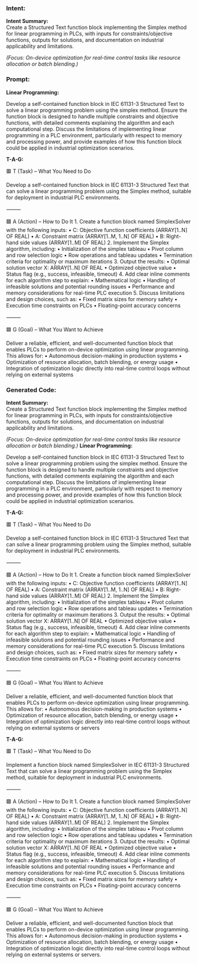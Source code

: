 ### Intent:
**Intent Summary:**  
Create a Structured Text function block implementing the Simplex method for linear programming in PLCs, with inputs for constraints/objective functions, outputs for solutions, and documentation on industrial applicability and limitations.  

*(Focus: On-device optimization for real-time control tasks like resource allocation or batch blending.)*

### Prompt:
**Linear Programming:**

Develop a self-contained function block in IEC 61131-3 Structured Text to solve a linear programming problem using the simplex method. Ensure the function block is designed to handle multiple constraints and objective functions, with detailed comments explaining the algorithm and each computational step. Discuss the limitations of implementing linear programming in a PLC environment, particularly with respect to memory and processing power, and provide examples of how this function block could be applied in industrial optimization scenarios.

**T-A-G:**

🟥 T (Task) – What You Need to Do

Develop a self-contained function block in IEC 61131-3 Structured Text that can solve a linear programming problem using the Simplex method, suitable for deployment in industrial PLC environments.

⸻

🟩 A (Action) – How to Do It
	1.	Create a function block named SimplexSolver with the following inputs:
	•	C: Objective function coefficients (ARRAY[1..N] OF REAL)
	•	A: Constraint matrix (ARRAY[1..M, 1..N] OF REAL)
	•	B: Right-hand side values (ARRAY[1..M] OF REAL)
	2.	Implement the Simplex algorithm, including:
	•	Initialization of the simplex tableau
	•	Pivot column and row selection logic
	•	Row operations and tableau updates
	•	Termination criteria for optimality or maximum iterations
	3.	Output the results:
	•	Optimal solution vector X: ARRAY[1..N] OF REAL
	•	Optimized objective value
	•	Status flag (e.g., success, infeasible, timeout)
	4.	Add clear inline comments for each algorithm step to explain:
	•	Mathematical logic
	•	Handling of infeasible solutions and potential rounding issues
	•	Performance and memory considerations for real-time PLC execution
	5.	Discuss limitations and design choices, such as:
	•	Fixed matrix sizes for memory safety
	•	Execution time constraints on PLCs
	•	Floating-point accuracy concerns

⸻

🟦 G (Goal) – What You Want to Achieve

Deliver a reliable, efficient, and well-documented function block that enables PLCs to perform on-device optimization using linear programming. This allows for:
	•	Autonomous decision-making in production systems
	•	Optimization of resource allocation, batch blending, or energy usage
	•	Integration of optimization logic directly into real-time control loops without relying on external systems

### Generated Code:
**Intent Summary:**  
Create a Structured Text function block implementing the Simplex method for linear programming in PLCs, with inputs for constraints/objective functions, outputs for solutions, and documentation on industrial applicability and limitations.  

*(Focus: On-device optimization for real-time control tasks like resource allocation or batch blending.)*
**Linear Programming:**

Develop a self-contained function block in IEC 61131-3 Structured Text to solve a linear programming problem using the simplex method. Ensure the function block is designed to handle multiple constraints and objective functions, with detailed comments explaining the algorithm and each computational step. Discuss the limitations of implementing linear programming in a PLC environment, particularly with respect to memory and processing power, and provide examples of how this function block could be applied in industrial optimization scenarios.

**T-A-G:**

🟥 T (Task) – What You Need to Do

Develop a self-contained function block in IEC 61131-3 Structured Text that can solve a linear programming problem using the Simplex method, suitable for deployment in industrial PLC environments.

⸻

🟩 A (Action) – How to Do It
	1.	Create a function block named SimplexSolver with the following inputs:
	•	C: Objective function coefficients (ARRAY[1..N] OF REAL)
	•	A: Constraint matrix (ARRAY[1..M, 1..N] OF REAL)
	•	B: Right-hand side values (ARRAY[1..M] OF REAL)
	2.	Implement the Simplex algorithm, including:
	•	Initialization of the simplex tableau
	•	Pivot column and row selection logic
	•	Row operations and tableau updates
	•	Termination criteria for optimality or maximum iterations
	3.	Output the results:
	•	Optimal solution vector X: ARRAY[1..N] OF REAL
	•	Optimized objective value
	•	Status flag (e.g., success, infeasible, timeout)
	4.	Add clear inline comments for each algorithm step to explain:
	•	Mathematical logic
	•	Handling of infeasible solutions and potential rounding issues
	•	Performance and memory considerations for real-time PLC execution
	5.	Discuss limitations and design choices, such as:
	•	Fixed matrix sizes for memory safety
	•	Execution time constraints on PLCs
	•	Floating-point accuracy concerns

⸻

🟦 G (Goal) – What You Want to Achieve

Deliver a reliable, efficient, and well-documented function block that enables PLCs to perform on-device optimization using linear programming. This allows for:
	•	Autonomous decision-making in production systems
	•	Optimization of resource allocation, batch blending, or energy usage
	•	Integration of optimization logic directly into real-time control loops without relying on external systems or servers

**T-A-G:**

🟥 T (Task) – What You Need to Do

Implement a function block named SimplexSolver in IEC 61131-3 Structured Text that can solve a linear programming problem using the Simplex method, suitable for deployment in industrial PLC environments.

⸻

🟩 A (Action) – How to Do It
	1.	Create a function block named SimplexSolver with the following inputs:
	•	C: Objective function coefficients (ARRAY[1..N] OF REAL)
	•	A: Constraint matrix (ARRAY[1..M, 1..N] OF REAL)
	•	B: Right-hand side values (ARRAY[1..M] OF REAL)
	2.	Implement the Simplex algorithm, including:
	•	Initialization of the simplex tableau
	•	Pivot column and row selection logic
	•	Row operations and tableau updates
	•	Termination criteria for optimality or maximum iterations
	3.	Output the results:
	•	Optimal solution vector X: ARRAY[1..N] OF REAL
	•	Optimized objective value
	•	Status flag (e.g., success, infeasible, timeout)
	4.	Add clear inline comments for each algorithm step to explain:
	•	Mathematical logic
	•	Handling of infeasible solutions and potential rounding issues
	•	Performance and memory considerations for real-time PLC execution
	5.	Discuss limitations and design choices, such as:
	•	Fixed matrix sizes for memory safety
	•	Execution time constraints on PLCs
	•	Floating-point accuracy concerns

⸻

🟦 G (Goal) – What You Want to Achieve

Deliver a reliable, efficient, and well-documented function block that enables PLCs to perform on-device optimization using linear programming. This allows for:
	•	Autonomous decision-making in production systems
	•	Optimization of resource allocation, batch blending, or energy usage
	•	Integration of optimization logic directly into real-time control loops without relying on external systems or servers.
